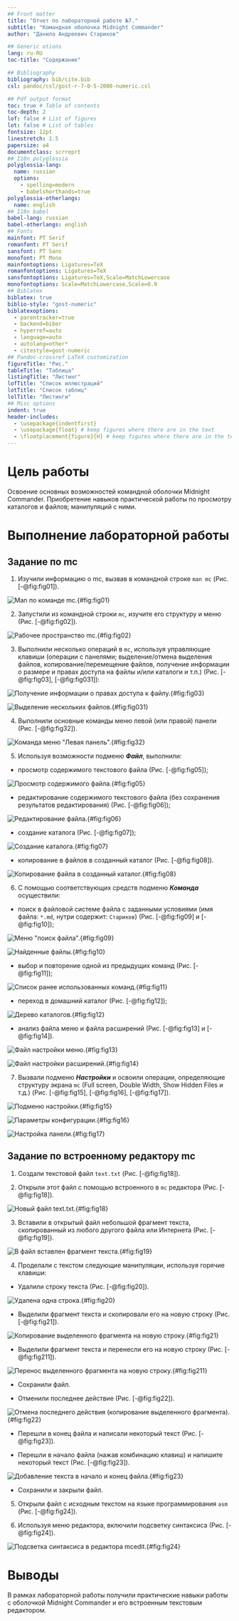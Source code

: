 ```yaml
---
## Front matter
title: "Отчет по лабораторной работе №7."
subtitle: "Командная оболочка Midnight Commander"
author: "Данила Андреевич Стариков"

## Generic otions
lang: ru-RU
toc-title: "Содержание"

## Bibliography
bibliography: bib/cite.bib
csl: pandoc/csl/gost-r-7-0-5-2008-numeric.csl

## Pdf output format
toc: true # Table of contents
toc-depth: 2
lof: false # List of figures
lot: false # List of tables
fontsize: 12pt
linestretch: 1.5
papersize: a4
documentclass: scrreprt
## I18n polyglossia
polyglossia-lang:
  name: russian
  options:
	- spelling=modern
	- babelshorthands=true
polyglossia-otherlangs:
  name: english
## I18n babel
babel-lang: russian
babel-otherlangs: english
## Fonts
mainfont: PT Serif
romanfont: PT Serif
sansfont: PT Sans
monofont: PT Mono
mainfontoptions: Ligatures=TeX
romanfontoptions: Ligatures=TeX
sansfontoptions: Ligatures=TeX,Scale=MatchLowercase
monofontoptions: Scale=MatchLowercase,Scale=0.9
## Biblatex
biblatex: true
biblio-style: "gost-numeric"
biblatexoptions:
  - parentracker=true
  - backend=biber
  - hyperref=auto
  - language=auto
  - autolang=other*
  - citestyle=gost-numeric
## Pandoc-crossref LaTeX customization
figureTitle: "Рис."
tableTitle: "Таблица"
listingTitle: "Листинг"
lofTitle: "Список иллюстраций"
lotTitle: "Список таблиц"
lolTitle: "Листинги"
## Misc options
indent: true
header-includes:
  - \usepackage{indentfirst}
  - \usepackage{float} # keep figures where there are in the text
  - \floatplacement{figure}{H} # keep figures where there are in the text
---
```


# Цель работы

Освоение основных возможностей командной оболочки Midnight Commander. Приобретение навыков практической работы по просмотру каталогов и файлов; манипуляций с ними.

# Выполнение лабораторной работы

## Заданиe по mc

1. Изучили информацию о mc, вызвав в командной строке `man mc` (Рис. [-@fig:fig01]).

![Man по команде mc.](image/image01.png){#fig:fig01}

2. Запустили из командной строки `mc`, изучите его структуру и меню (Рис. [-@fig:fig02]).

![Рабочее пространство mc.](image/image02.png){#fig:fig02}

3. Выполнили несколько операций в `mc`, используя управляющие клавиши (операции с панелями; выделение/отмена выделения файлов, копирование/перемещение файлов, получение информации о размере и правах доступа на файлы и/или каталоги и т.п.) (Рис. [-@fig:fig03], [-@fig:fig031]):

![Получение информации о правах доступа к файлу.](image/image03.png){#fig:fig03}

![Выделение нескольких файлов.](image/image031.png){#fig:fig031}

4. Выполнили основные команды меню левой (или правой) панели (Рис. [-@fig:fig32]).

![Команда меню "Левая панель".](image/image32.png){#fig:fig32}

5. Используя возможности подменю ***Файл***, выполнили:

- просмотр содержимого текстового файла (Рис. [-@fig:fig05]);

![Просмотр содержимого файла.](image/image05.png){#fig:fig05}

- редактирование содержимого текстового файла (без сохранения результатов редактирования) (Рис. [-@fig:fig06]);

![Редактирование файла.](image/image06.png){#fig:fig06}

- создание каталога (Рис. [-@fig:fig07]);

![Создание каталога.](image/image07.png){#fig:fig07}

- копирование в файлов в созданный каталог (Рис. [-@fig:fig08]).

![Копирование файла в созданный каталог.](image/image08.png){#fig:fig08}

6. С помощью соответствующих средств подменю ***Команда*** осуществили:

- поиск в файловой системе файла с заданными условиями (имя файла: `*.md`, нутри содержит: `Стариков`) (Рис. [-@fig:fig09] и [-@fig:fig10]);

![Меню "поиск файла".](image/image09.png){#fig:fig09}

![Найденные файлы.](image/image10.png){#fig:fig10}

- выбор и повторение одной из предыдущих команд (Рис. [-@fig:fig11]); 

![Список ранее использованных команд.](image/image11.png){#fig:fig11}

- переход в домашний каталог (Рис. [-@fig:fig12]);

![Дерево каталогов.](image/image12.png){#fig:fig12}

- анализ файла меню и файла расширений (Рис. [-@fig:fig13] и [-@fig:fig14]).

![Файл настройки меню.](image/image13.png){#fig:fig13}

![Файл настройки расширений.](image/image14.png){#fig:fig14}

7. Вызвали подменю ***Настройки*** и освоили операции, определяющие структуру экрана `mc` (Full screen, Double Width, Show Hidden Files и т.д.) (Рис. [-@fig:fig15], [-@fig:fig16], [-@fig:fig17]).

![Подменю настройки.](image/image15.png){#fig:fig15}

![Параметры конфигурации.](image/image16.png){#fig:fig16}

![Настройка панели.](image/image17.png){#fig:fig17}

## Задание по встроенному редактору mc

1. Создали текстовой файл `text.txt` (Рис. [-@fig:fig18]).

2. Открыли этот файл с помощью встроенного в `mc` редактора (Рис. [-@fig:fig18]).

![Новый файл text.txt.](image/image18.png){#fig:fig18}

3. Вставили в открытый файл небольшой фрагмент текста, скопированный из любого другого файла или Интернета (Рис. [-@fig:fig19]).

![В файл вставлен фрагмент текста.](image/image19.png){#fig:fig19}

4. Проделали с текстом следующие манипуляции, используя горячие клавиши:

- Удалили строку текста (Рис. [-@fig:fig20]).

![Удалена одна строка.](image/image20.png){#fig:fig20}

- Выделили фрагмент текста и скопировали его на новую строку (Рис. [-@fig:fig21]).

![Копирование выделенного фрагмента на новую строку.](image/image21.png){#fig:fig21}

- Выделили фрагмент текста и перенесли его на новую строку (Рис. [-@fig:fig211]).

![Перенос выделенного фрагмента на новую строку.](image/image211.png){#fig:fig211}

- Сохранили файл.

- Отменили последнее действие (Рис. [-@fig:fig22]).

![Отмена последнего действия (копирование выделенного фрагмента).](image/image22.png){#fig:fig22}

- Перешли в конец файла и написали некоторый текст (Рис. [-@fig:fig23]).

- Перешли в начало файла (нажав комбинацию клавиш) и напишите некоторый текст (Рис. [-@fig:fig23]).

![Добавление текста в начало и конец файла.](image/image23.png){#fig:fig23}

- Сохранили и закрыли файл.

5. Открыли файл с исходным текстом на языке программирования `asm` (Рис. [-@fig:fig24]).

6. Используя меню редактора, включили подсветку синтаксиса (Рис. [-@fig:fig24]).

![Подсветка синтаксиса в редактора mcedit.](image/image24.png){#fig:fig24}

# Выводы

В рамках лабораторной работы получили практические навыки работы с оболочкой Midnight Commander и его встроенным текстовым редактором.
